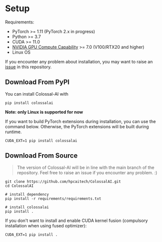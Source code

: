 # Setup

Requirements:
- PyTorch >= 1.11 (PyTorch 2.x in progress)
- Python >= 3.7
- CUDA >= 11.0
- [NVIDIA GPU Compute Capability](https://developer.nvidia.com/cuda-gpus) >= 7.0 (V100/RTX20 and higher)
- Linux OS

If you encounter any problem about installation, you may want to raise an [issue](https://github.com/hpcaitech/ColossalAI/issues/new/choose) in this repository.


## Download From PyPI

You can install Colossal-AI with

```shell
pip install colossalai
```

**Note: only Linux is supported for now**

If you want to build PyTorch extensions during installation, you can use the command below. Otherwise, the PyTorch extensions will be built during runtime.

```shell
CUDA_EXT=1 pip install colossalai
```


## Download From Source

> The version of Colossal-AI will be in line with the main branch of the repository. Feel free to raise an issue if you encounter any problem. :)

```shell
git clone https://github.com/hpcaitech/ColossalAI.git
cd ColossalAI

# install dependency
pip install -r requirements/requirements.txt

# install colossalai
pip install .
```

If you don't want to install and enable CUDA kernel fusion (compulsory installation when using fused optimizer):

```shell
CUDA_EXT=1 pip install .
```


<!-- doc-test-command: echo "installation.md does not need test" -->

